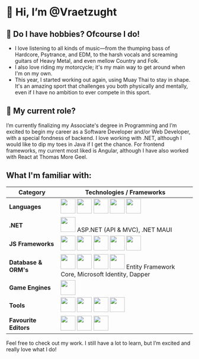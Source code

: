 # 👋 Hi, I’m @Vraetzught

## 👀 Do I have hobbies? Ofcourse I do!
* I love listening to all kinds of music—from the thumping bass of Hardcore, Psytrance, and EDM, to the harsh vocals and screaming guitars of Heavy Metal, and even mellow Country and Folk.
* I also love riding my motorcycle; it's my main way to get around when I'm on my own.
* This year, I started working out again, using Muay Thai to stay in shape. It's an amazing sport that challenges you both physically and mentally, even if I have no ambition to ever compete in this sport.

## 🌱 My current role?
I’m currently finalizing my Associate's degree in Programming and I’m excited to begin my career as a Software Developer and/or Web Developer, with a special fondness of backend. I love working with .NET, although I would like to dip my toes in Java if I get the chance. For frontend frameworks, my current most liked is Angular, although I have also worked with React at Thomas More Geel.

## What I'm familiar with:

| **Category**            | **Technologies / Frameworks** |
|-------------------------|-----------------------------------|
| **Languages**           | <img src="https://cdn.jsdelivr.net/gh/devicons/devicon@latest/icons/csharp/csharp-original.svg" width="40" height="40" /> <img src="https://cdn.jsdelivr.net/gh/devicons/devicon@latest/icons/html5/html5-original.svg" width="40" height="40" /> <img src="https://cdn.jsdelivr.net/gh/devicons/devicon@latest/icons/css3/css3-original.svg" width="40" height="40" /> <img src="https://cdn.jsdelivr.net/gh/devicons/devicon@latest/icons/javascript/javascript-original.svg" width="40" height="40" /> <img src="https://cdn.jsdelivr.net/gh/devicons/devicon@latest/icons/typescript/typescript-original.svg" width="40" height="40" /> |
| **.NET**                | <img src="https://cdn.jsdelivr.net/gh/devicons/devicon@latest/icons/dotnetcore/dotnetcore-original.svg" width="40" height="40" /> ASP.NET (API & MVC), .NET MAUI |
| **JS Frameworks**       | <img src="https://cdn.jsdelivr.net/gh/devicons/devicon@latest/icons/angular/angular-original.svg" width="40" height="40" /> <img src="https://cdn.jsdelivr.net/gh/devicons/devicon@latest/icons/react/react-original.svg" width="40" height="40" /> <img src="https://cdn.jsdelivr.net/gh/devicons/devicon@latest/icons/nextjs/nextjs-original.svg" width="40" height="40" /> <img src="https://cdn.jsdelivr.net/gh/devicons/devicon@latest/icons/bootstrap/bootstrap-original.svg" width="40" height="40" /> <img src="https://cdn.jsdelivr.net/gh/devicons/devicon@latest/icons/tailwindcss/tailwindcss-original.svg" width="40" height="40" /> |
| **Database & ORM's**    |  <img src="https://cdn.jsdelivr.net/gh/devicons/devicon@latest/icons/mongodb/mongodb-original.svg" width="40" height="40" /> <img src="https://cdn.jsdelivr.net/gh/devicons/devicon@latest/icons/postgresql/postgresql-original.svg" width="40" height="40" /> <img src="https://cdn.jsdelivr.net/gh/devicons/devicon@latest/icons/prisma/prisma-original.svg" width="40" height="40" /> <img src="https://cdn.jsdelivr.net/gh/devicons/devicon@latest/icons/microsoftsqlserver/microsoftsqlserver-plain.svg" width="40" height="40" /> Entity Framework Core, Microsoft Identity, Dapper |
| **Game Engines**        | <img src="https://cdn.jsdelivr.net/gh/devicons/devicon@latest/icons/unity/unity-original.svg" width="40" height="40" /> |
| **Tools**               | <img src="https://cdn.jsdelivr.net/gh/devicons/devicon@latest/icons/git/git-original.svg" width="40" height="40" /> <img src="https://cdn.jsdelivr.net/gh/devicons/devicon@latest/icons/azure/azure-original.svg" width="40" height="40" /> <img src="https://cdn.jsdelivr.net/gh/devicons/devicon@latest/icons/docker/docker-original.svg" width="40" height="40" /> <img src="https://cdn.jsdelivr.net/gh/devicons/devicon@latest/icons/wordpress/wordpress-original.svg" width="40" height="40" /> |
| **Favourite Editors**   | <img src="https://cdn.jsdelivr.net/gh/devicons/devicon@latest/icons/rider/rider-original.svg" width="40" height="40" /> <img src="https://cdn.jsdelivr.net/gh/devicons/devicon@latest/icons/webstorm/webstorm-original.svg" width="40" height="40" /> <img src="https://cdn.jsdelivr.net/gh/devicons/devicon@latest/icons/vscode/vscode-original.svg" width="40" height="40" /> |


Feel free to check out my work. I still have a lot to learn, but I’m excited and really love what I do!


